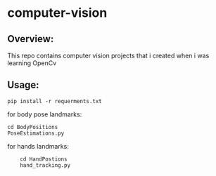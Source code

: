 # computer-vision

## Overview:
This repo contains computer vision projects that i
created when i was learning OpenCv 

## Usage:
    
    pip install -r requerments.txt

for body pose landmarks:
    
    cd BodyPositions
    PoseEstimations.py

for hands landmarks:
        
        cd HandPostions
        hand_tracking.py
